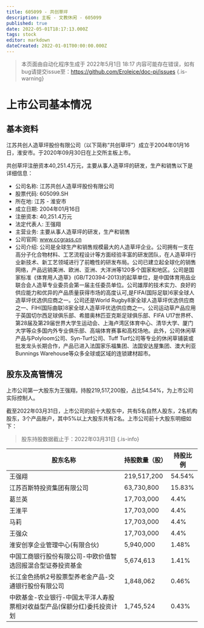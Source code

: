```yaml
---
title: 605099 - 共创草坪
description: 主板 - 文教休闲 - 605099
published: true
date: 2022-05-01T18:17:13.000Z
tags: stock
editor: markdown
dateCreated: 2022-01-01T00:00:00.000Z
---
```


> 本页面由自动化程序生成于 2022年5月1日 18:17
> 内容可能存在错误，如有bug请提交issue至：https://github.com/Eroleice/doc-pi/issues
{.is-warning}

# 上市公司基本情况

## 基本资料

江苏共创人造草坪股份有限公司（以下简称“共创草坪”）成立于2004年01月16日，淮安市。于2020年09月30日在上交所主板上市。

共创草坪注册资本40,251.4万元，主要从事人造草坪的研发，生产和销售以下是详细信息：

- 公司名称: 江苏共创人造草坪股份有限公司
- 股票代码: 605099.SH
- 所在地: 江苏 - 淮安市
- 成立日期: 2004年01月16日
- 注册资本: 40,251.4万元
- 法定代表人: 王强翔
- 主营业务: 主要从事人造草坪的研发，生产和销售
- 公司官网: www.ccgrass.cn
- 公司介绍: 公司是全球生产和销售规模最大的人造草坪企业。公司拥有一支在高分子化合物材料、工艺流程设计等方面经验丰富的研发团队，在人造草坪行业新技术、新工艺领域进行了前瞻性的研发布局。公司已建立起全球化的销售网络，产品远销美洲、欧洲、亚洲、大洋洲等120多个国家和地区。公司是国家标准《体育用人造草》(GB/T20394-2013)的起草单位，是中国体育用品业联合会人造草专业委员会第一届主任委员单位。公司雄厚的技术实力、良好的供应能力和优异的产品质量获得市场的高度认可,是FIFA(国际足联)6家全球人造草坪优选供应商之一。公司还是World Rugby8家全球人造草坪优选供应商之一、FIH(国际曲联)8家全球人造草坪优选供应商之一。公司运动草产品应用于英国切尔西足球俱乐部、希腊奥林匹亚克斯足球俱乐部、FIFA U17世界杯、第28届及第29届世界大学生运动会、上海卢湾区体育中心、清华大学、厦门大学等众多国内外专业俱乐部、高端体育赛事和高校场地。此外，公司休闲草产品与Polyloom公司、Syn-Turf公司、Tuff Turf公司等专业的休闲草铺装或批发龙头长期合作，产品已进入法国家乐福集团、法国安达屋集团、澳大利亚Bunnings Warehouse等众多全球或区域的连锁建材超市。


## 股东及高管情况

上市公司第一大股东为王强翔，持股219,517,200股，占比54.54%，为上市公司实际控制人。

截至2022年03月31日，上市公司的前十大股东中，共有5名自然人股东，2名机构股东，3个产品账户，其中5%以上大股东共有2名。上市公司前十大股东明细如下：

> 股东持股数据截止于：2022年03月31日
{.is-info}

| 股东名称 | 持股数量（股） | 持股比例 |
| --- | --- | --- |
| 王强翔 | 219,517,200 | 54.54% |
| 江苏百斯特投资集团有限公司 | 63,730,800 | 15.83% |
| 葛兰英 | 17,703,000 | 4.4% |
| 王淮平 | 17,703,000 | 4.4% |
| 马莉 | 17,703,000 | 4.4% |
| 王强众 | 17,703,000 | 4.4% |
| 淮安创享企业管理中心(有限合伙) | 5,940,000 | 1.48% |
| 中国工商银行股份有限公司-中欧价值智选回报混合型证券投资基金 | 5,674,613 | 1.41% |
| 长江金色扬帆2号股票型养老金产品-交通银行股份有限公司 | 1,848,062 | 0.46% |
| 中欧基金-农业银行-中国太平洋人寿股票相对收益型产品(保额分红)委托投资计划 | 1,745,524 | 0.43% |




